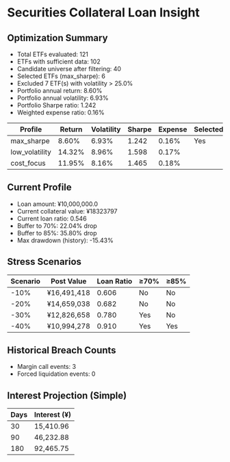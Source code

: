 # Securities Collateral Loan Insight

## Optimization Summary
- Total ETFs evaluated: 121
- ETFs with sufficient data: 102
- Candidate universe after filtering: 40
- Selected ETFs (max_sharpe): 6
- Excluded 7 ETF(s) with volatility > 25.0%
- Portfolio annual return: 8.60%
- Portfolio annual volatility: 6.93%
- Portfolio Sharpe ratio: 1.242
- Weighted expense ratio: 0.16%

| Profile | Return | Volatility | Sharpe | Expense | Selected |
| --- | --- | --- | --- | --- | --- |
| max_sharpe | 8.60% | 6.93% | 1.242 | 0.16% | Yes |
| low_volatility | 14.32% | 8.96% | 1.598 | 0.17% |  |
| cost_focus | 11.95% | 8.16% | 1.465 | 0.18% |  |

## Current Profile
- Loan amount: ¥10,000,000.0
- Current collateral value: ¥18323797
- Current loan ratio: 0.546
- Buffer to 70%: 22.04% drop
- Buffer to 85%: 35.80% drop
- Max drawdown (history): -15.43%

## Stress Scenarios
| Scenario | Post Value | Loan Ratio | ≥70% | ≥85% |
| --- | --- | --- | --- | --- |
| -10% | ¥16,491,418 | 0.606 | No | No |
| -20% | ¥14,659,038 | 0.682 | No | No |
| -30% | ¥12,826,658 | 0.780 | Yes | No |
| -40% | ¥10,994,278 | 0.910 | Yes | Yes |

## Historical Breach Counts
- Margin call events: 3
- Forced liquidation events: 0

## Interest Projection (Simple)
| Days | Interest (¥) |
| --- | --- |
| 30 | 15,410.96 |
| 90 | 46,232.88 |
| 180 | 92,465.75 |
